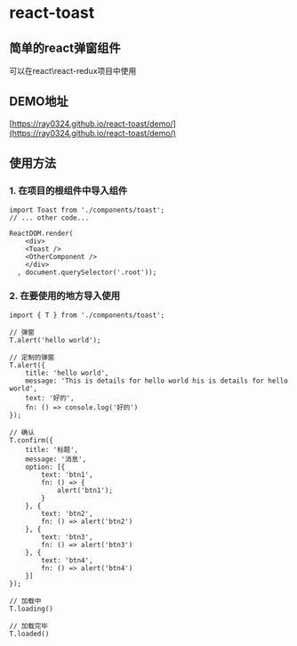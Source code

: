 # react-toast

## 简单的react弹窗组件
可以在react\react-redux项目中使用
## DEMO地址

[https://ray0324.github.io/react-toast/demo/](https://ray0324.github.io/react-toast/demo/)

## 使用方法

### 1. 在项目的根组件中导入组件

```
import Toast from './components/toast';
// ... other code...

ReactDOM.render(
    <div>
    <Toast />
    <OtherComponent />
    </div>
  , document.querySelector('.root'));

```
### 2. 在要使用的地方导入使用

```
import { T } from './components/toast';

// 弹窗
T.alert('hello world');

// 定制的弹窗
T.alert({
    title: 'hello world',
    message: 'This is details for hello world his is details for hello world',
    text: '好的',
    fn: () => console.log('好的')
});

// 确认
T.confirm({
    title: '标题',
    message: '消息',
    option: [{
        text: 'btn1',
        fn: () => {
            alert('btn1');
        }
    }, {
        text: 'btn2',
        fn: () => alert('btn2')
    }, {
        text: 'btn3',
        fn: () => alert('btn3')
    }, {
        text: 'btn4',
        fn: () => alert('btn4')
    }]
});

// 加载中
T.loading()

// 加载完毕
T.loaded()

```
